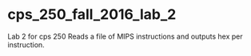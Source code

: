 # cps_250_fall_2016_lab_2
Lab 2 for cps 250 Reads a file of MIPS instructions and outputs hex per instruction.
